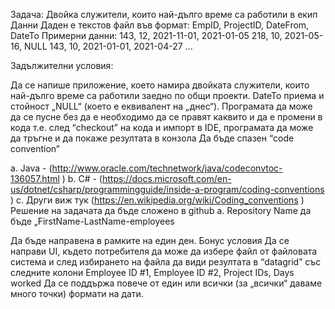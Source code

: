 Задача: Двойка служители, които най-дълго време са работили в екип Данни Даден е текстов файл във формат: 
EmpID, ProjectID, DateFrom, DateTo 
Примерни данни: 143, 12, 2021-11-01, 2021-01-05 218, 10, 2021-05-16, NULL 143, 10, 2021-01-01, 2021-04-27 ... 

Задължителни условия:

Да се напише приложение, което намира двойката служители, които най-дълго време са работили заедно по общи проекти.
DateTo приема и стойност „NULL“ (което е еквивалент на „днес“).
Програмата да може да се пусне без да е необходимо да се правят каквито и да е промени в кода т.е. след “checkout” на кода и импорт в IDE, програмата да може да тръгне и да покаже резултата в конзола
Да бъде спазен “code convention” 

a. Java - (http://www.oracle.com/technetwork/java/codeconvtoc-136057.html ) 
b. C# - (https://docs.microsoft.com/en-us/dotnet/csharp/programmingguide/inside-a-program/coding-conventions ) 
c. Други виж тук (https://en.wikipedia.org/wiki/Coding_conventions )
Решение на задачата да бъде сложено в github
a. Repository Name да бъде „FirstName-LastName-employees

Да бъде направена в рамките на един ден. Бонус условия
Да се направи UI, където потребителя да може да избере файл от файловата система и след избирането на файла да види резултата в “datagrid” със следните колони Employee ID #1, Employee ID #2, Project IDs, Days worked
Да се поддържа повече от един или всички (за „всички“ даваме много точки) формати на дати.
